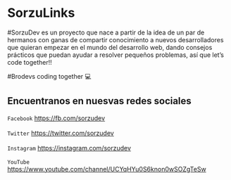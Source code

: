 # SorzuLinks

#SorzuDev es un proyecto que nace a partir de la idea de un par de hermanos con ganas de compartir conocimiento a nuevos desarrolladores que quieran empezar en el mundo del desarrollo web, dando consejos prácticos que puedan ayudar a resolver pequeños problemas, así que let’s code together!!

#Brodevs coding together 💻

## Encuentranos en nuesvas redes sociales

`Facebook` https://fb.com/sorzudev <br/><br/>
`Twitter` https://twitter.com/sorzudev <br/><br/>
`Instagram` https://instagram.com/sorzudev <br/><br/>
`YouTube` https://www.youtube.com/channel/UCYqHYu0S6knon0wSOZgTeSw <br/><br/>
